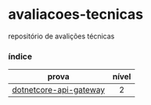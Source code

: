 # avaliacoes-tecnicas

repositório de avalições técnicas

### índice

prova|nível
---|:-:
[dotnetcore-api-gateway](https://github.com/sqxp/avaliacoes-tecnicas/blob/master/dotnetcore/api-gateway/README.md)|2|
